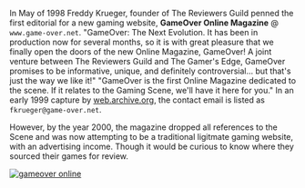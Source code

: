 In May of 1998 Freddy Krueger, founder of The Reviewers Guild penned the first editorial for a new gaming website, **GameOver Online Magazine** @ `www.game-over.net`. "GameOver: The Next Evolution. It has been in production now for several months, so it is with great pleasure that we finally open the doors of the new Online Magazine, GameOver! A joint venture between The Reviewers Guild and The Gamer's Edge, GameOver promises to be informative, unique, and definitely controversial... but that's just the way we like it!"  "GameOver is the first Online Magazine dedicated to the scene. If it relates to the Gaming Scene, we'll have it here for you." In an early 1999 capture by [web.archive.org](https://web.archive.org/web/19981111185826/http://www.game-over.net/), the contact email is listed as `fkrueger@game-over.net`.

However, by the year 2000, the magazine dropped all references to the Scene and was now attempting to be a traditional ligitmate gaming website, with an advertising income. Though it would be curious to know where they sourced their games for review.

[![gameover online](https://wayback.defacto2.net/defacto2-from-1999-september-26/banners/trg-banner.gif)](https://web.archive.org/web/19981111185826/http://www.game-over.net/)